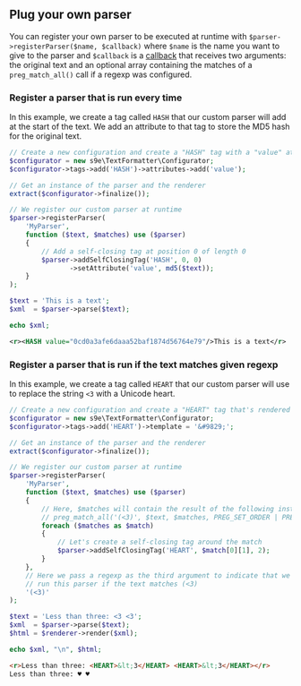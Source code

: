 ## Plug your own parser

You can register your own parser to be executed at runtime with `$parser->registerParser($name, $callback)` where `$name` is the name you want to give to the parser and `$callback` is a [callback](http://php.net/manual/en/language.types.callable.php) that receives two arguments: the original text and an optional array containing the matches of a `preg_match_all()` call if a regexp was configured.

### Register a parser that is run every time

In this example, we create a tag called `HASH` that our custom parser will add at the start of the text. We add an attribute to that tag to store the MD5 hash for the original text.

```php
// Create a new configuration and create a "HASH" tag with a "value" attribute
$configurator = new s9e\TextFormatter\Configurator;
$configurator->tags->add('HASH')->attributes->add('value');

// Get an instance of the parser and the renderer
extract($configurator->finalize());

// We register our custom parser at runtime
$parser->registerParser(
	'MyParser',
	function ($text, $matches) use ($parser)
	{
		// Add a self-closing tag at position 0 of length 0
		$parser->addSelfClosingTag('HASH', 0, 0)
		       ->setAttribute('value', md5($text));
	}
);

$text = 'This is a text';
$xml  = $parser->parse($text);

echo $xml;
```
```xml
<r><HASH value="0cd0a3afe6daaa52baf1874d56764e79"/>This is a text</r>
```

### Register a parser that is run if the text matches given regexp

In this example, we create a tag called `HEART` that our custom parser will use to replace the string `<3` with a Unicode heart.

```php
// Create a new configuration and create a "HEART" tag that's rendered as an HTML entity
$configurator = new s9e\TextFormatter\Configurator;
$configurator->tags->add('HEART')->template = '&#9829;';

// Get an instance of the parser and the renderer
extract($configurator->finalize());

// We register our custom parser at runtime
$parser->registerParser(
	'MyParser',
	function ($text, $matches) use ($parser)
	{
		// Here, $matches will contain the result of the following instruction:
		// preg_match_all('(<3)', $text, $matches, PREG_SET_ORDER | PREG_OFFSET_CAPTURE)
		foreach ($matches as $match)
		{
			// Let's create a self-closing tag around the match
			$parser->addSelfClosingTag('HEART', $match[0][1], 2);
		}
	},
	// Here we pass a regexp as the third argument to indicate that we only want to
	// run this parser if the text matches (<3)
	'(<3)'
);

$text = 'Less than three: <3 <3';
$xml  = $parser->parse($text);
$html = $renderer->render($xml);

echo $xml, "\n", $html;
```
```html
<r>Less than three: <HEART>&lt;3</HEART> <HEART>&lt;3</HEART></r>
Less than three: ♥ ♥
```
